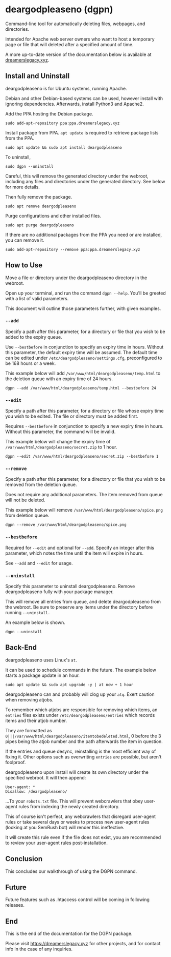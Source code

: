 # deargodpleaseno (dgpn)
Command-line tool for automatically deleting files, webpages, and directories.

Intended for Apache web server owners who want to host a temporary page or file that will deleted after a specified amount of time.

A more up-to-date version of the documentation below is available at [dreamerslegacy.xyz](https://dreamerslegacy.xyz/projects/deargodpleaseno/docs.html).

## Install and Uninstall
deargodpleaseno is for Ubuntu systems, running Apache. 

Debian and other Debian-based systems can be used, however install with ignoring dependencies. Afterwards, install Python3 and Apache2.

Add the PPA hosting the Debian package.
```commandline
sudo add-apt-repository ppa:ppa.dreamerslegacy.xyz
```

Install package from PPA. `apt update` is required to retrieve package lists from the PPA.
```commandline
sudo apt update && sudo apt install deargodpleaseno
```

To uninstall,
```commandline
sudo dgpn --uninstall
```
Careful, this will remove the generated directory under the webroot, including any files and directories under the generated directory.  See below for more details.

Then fully remove the package.
```commandline
sudo apt remove deargodpleaseno
```

Purge configurations and other installed files.
```commandline
sudo apt purge deargodpleaseno
```

If there are no additional packages from the PPA you need or are installed, you can remove it.
```commandline
sudo add-apt-repository --remove ppa:ppa.dreamerslegacy.xyz
```

## How to Use
Move a file or directory under the deargodpleaseno directory in the webroot.

Open up your terminal, and run the command `dgpn --help`. You'll be greeted with a list of valid parameters.

This document will outline those parameters further, with given examples.

### `--add`
Specify a path after this parameter, for a directory or file that you wish to be added to the expiry queue.

Use `--bestbefore` in conjunction to specify an expiry time in hours. Without this parameter, the default expiry time will be assumed.
The default time can be edited under `/etc/deargodpleaseno/settings.cfg`, preconfigured to be 168 hours or a week.

This example below will add `/var/www/html/deargodpleaseno/temp.html` to the deletion queue with an expiry time of 24 hours.
```commandline
dgpn --add /var/www/html/deargodpleaseno/temp.html --bestbefore 24
```

### `--edit`
Specify a path after this parameter, for a directory or file whose expiry time you wish to be edited. The file or directory must be added first.

Requires `--bestbefore` in conjunction to specify a new expiry time in hours. Without this parameter, the command will be invalid.

This example below will change the expiry time of `/var/www/html/deargodpleaseno/secret.zip` to 1 hour.
```commandline
dgpn --edit /var/www/html/deargodpleaseno/secret.zip --bestbefore 1
```

### `--remove`
Specify a path after this parameter, for a directory or file that you wish to be removed from the deletion queue.

Does not require any additional parameters. The item removed from queue will not be deleted.

This example below will remove `/var/www/html/deargodpleaseno/spice.png` from deletion queue.
```commandline
dgpn --remove /var/www/html/deargodpleaseno/spice.png
```

### `--bestbefore`
Required for `--edit` and optional for `--add`. Specify an integer after this parameter, which notes the time until the item will expire in hours.

See `--add` and `--edit` for usage.

### `--uninstall`
Specify this parameter to uninstall deargodpleaseno. Remove deargodpleaseno fully with your package manager.

This will remove all entries from queue, and delete deargodpleaseno from the webroot. Be sure to preserve any items under the directory before running `--uninstall.`

An example below is shown.

```commandline
dgpn --uninstall
```

## Back-End
deargodpleaseno uses Linux's `at`.

It can be used to schedule commands in the future. The example below starts a package update in an hour.
```commandline
sudo apt update && sudo apt upgrade -y | at now + 1 hour
```

deargodpleaseno can and probably will clog up your `atq`. Exert caution when removing atjobs.

To remember which atjobs are responsible for removing which items, an `entries` files exists under `/etc/deargodpleaseno/entries` which records items and their atjob number.

They are formatted as `0|||/var/www/html/deargodpleaseno/itemtobedeleted.html`, 0 before the 3 pipes being the atjob number and the path afterwards the item in question.

If the entries and queue desync, reinstalling is the most efficient way of fixing it. Other options such as overwriting `entries` are possible, but aren't foolproof.

deargodpleaseno upon install will create its own directory under the specified webroot. It will then append:
```text
User-agent: *
Disallow: /deargodpleaseno/
```
...To your `robots.txt` file. This will prevent webcrawlers that obey user-agent rules from indexing the newly created directory. 

This of course isn't perfect, any webcrawlers that disregard user-agent rules or take several days or weeks to process new user-agent rules (looking at you SemRush bot) will render this ineffective.

It will create this rule even if the file does not exist, you are recommended to review your user-agent rules post-installation. 

## Conclusion

This concludes our walkthrough of using the DGPN command.

## Future

Future features such as .htaccess control will be coming in following releases.

## End
This is the end of the documentation for the DGPN package.

Please visit https://dreamerslegacy.xyz for other projects, and for contact info in the case of any inquiries.
